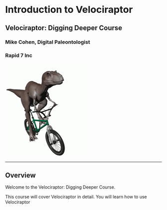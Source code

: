 
<!-- .slide: class="title" -->

<h1 style="font-size: 4ex">Introduction to Velociraptor</h1>

<div class="inset">

## Velociraptor: Digging Deeper Course

### Mike Cohen, Digital Paleontologist
### Rapid 7 Inc

</div>

<img src="../../resources/velo_bike.gif" class="fixed" style=" right: 0px;  bottom: -100px; height: 300px; z-index: -10;"/>

---

<!-- .slide: class="content" -->
## Overview

Welcome to the Velociraptor: Digging Deeper Course.

This course will cover Velociraptor in detail. You will learn how to
use Velociraptor
